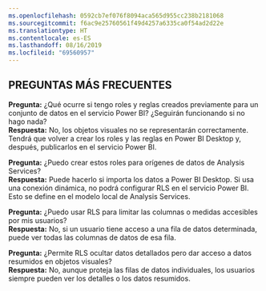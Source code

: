 ```yaml
---
ms.openlocfilehash: 0592cb7ef076f8094aca565d955cc238b2181068
ms.sourcegitcommit: f6ac9e25760561f49d4257a6335ca0f54ad2d22e
ms.translationtype: HT
ms.contentlocale: es-ES
ms.lasthandoff: 08/16/2019
ms.locfileid: "69560957"
---
```

## <a name="faq"></a>PREGUNTAS MÁS FRECUENTES
**Pregunta:** ¿Qué ocurre si tengo roles y reglas creados previamente para un conjunto de datos en el servicio Power BI? ¿Seguirán funcionando si no hago nada?  
**Respuesta:** No, los objetos visuales no se representarán correctamente. Tendrá que volver a crear los roles y las reglas en Power BI Desktop y, después, publicarlos en el servicio Power BI.

**Pregunta:** ¿Puedo crear estos roles para orígenes de datos de Analysis Services?  
**Respuesta:** Puede hacerlo si importa los datos a Power BI Desktop. Si usa una conexión dinámica, no podrá configurar RLS en el servicio Power BI. Esto se define en el modelo local de Analysis Services.

**Pregunta:** ¿Puedo usar RLS para limitar las columnas o medidas accesibles por mis usuarios?  
**Respuesta:** No, si un usuario tiene acceso a una fila de datos determinada, puede ver todas las columnas de datos de esa fila.

**Pregunta:** ¿Permite RLS ocultar datos detallados pero dar acceso a datos resumidos en objetos visuales?  
**Respuesta:** No, aunque proteja las filas de datos individuales, los usuarios siempre pueden ver los detalles o los datos resumidos.

